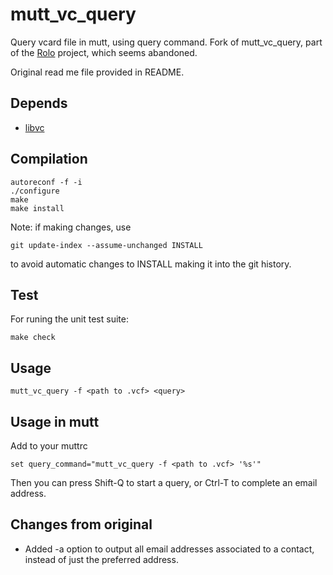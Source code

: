 # mutt_vc_query

Query vcard file in mutt, using query command.  Fork of mutt\_vc\_query, part of
the [Rolo](http://rolo.sourceforge.net/) project, which seems abandoned.

Original read me file provided in README.

## Depends

* [libvc](http://rolo.sourceforge.net/)

## Compilation

    autoreconf -f -i
    ./configure
    make
    make install

Note: if making changes, use

    git update-index --assume-unchanged INSTALL

to avoid automatic changes to INSTALL making it into the git history.

## Test

For runing the unit test suite:

    make check

## Usage

    mutt_vc_query -f <path to .vcf> <query>

## Usage in mutt

Add to your muttrc

    set query_command="mutt_vc_query -f <path to .vcf> '%s'"

Then you can press Shift-Q to start a query, or Ctrl-T to complete an email
address. 

## Changes from original

* Added -a option to output all email addresses associated to a contact, instead
  of just the preferred address.
